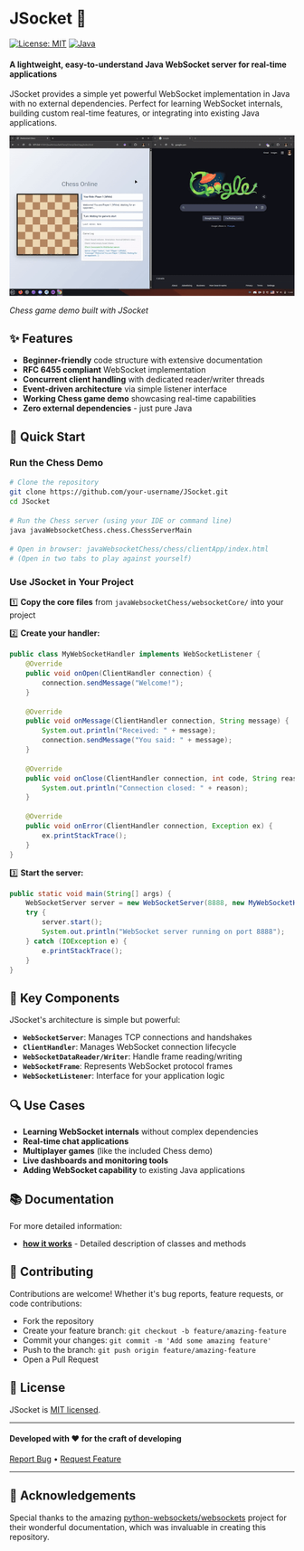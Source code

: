 # JSocket 🚀

[![License: MIT](https://img.shields.io/badge/License-MIT-yellow.svg)](https://opensource.org/licenses/MIT)
[![Java](https://img.shields.io/badge/Java-8+-blue.svg)](https://www.java.com)

#### A lightweight, easy-to-understand Java WebSocket server for real-time applications

JSocket provides a simple yet powerful WebSocket implementation in Java with no external dependencies. Perfect for learning WebSocket internals, building custom real-time features, or integrating into existing Java applications.

![Chess Game Demo](docs/media/chess-demo.gif)

*Chess game demo built with JSocket*

## ✨ Features

- **Beginner-friendly** code structure with extensive documentation
- **RFC 6455 compliant** WebSocket implementation
- **Concurrent client handling** with dedicated reader/writer threads
- **Event-driven architecture** via simple listener interface
- **Working Chess game demo** showcasing real-time capabilities
- **Zero external dependencies** - just pure Java

## 🚀 Quick Start

### Run the Chess Demo

```bash
# Clone the repository
git clone https://github.com/your-username/JSocket.git
cd JSocket

# Run the Chess server (using your IDE or command line)
java javaWebsocketChess.chess.ChessServerMain

# Open in browser: javaWebsocketChess/chess/clientApp/index.html
# (Open in two tabs to play against yourself)
```

### Use JSocket in Your Project

1️⃣ **Copy the core files** from `javaWebsocketChess/websocketCore/` into your project

2️⃣ **Create your handler:**

```java
public class MyWebSocketHandler implements WebSocketListener {
    @Override
    public void onOpen(ClientHandler connection) {
        connection.sendMessage("Welcome!");
    }

    @Override
    public void onMessage(ClientHandler connection, String message) {
        System.out.println("Received: " + message);
        connection.sendMessage("You said: " + message);
    }

    @Override
    public void onClose(ClientHandler connection, int code, String reason, boolean remote) {
        System.out.println("Connection closed: " + reason);
    }

    @Override
    public void onError(ClientHandler connection, Exception ex) {
        ex.printStackTrace();
    }
}
```

3️⃣ **Start the server:**

```java
public static void main(String[] args) {
    WebSocketServer server = new WebSocketServer(8888, new MyWebSocketHandler());
    try {
        server.start();
        System.out.println("WebSocket server running on port 8888");
    } catch (IOException e) {
        e.printStackTrace();
    }
}
```

## 🧩 Key Components

JSocket's architecture is simple but powerful:

- **`WebSocketServer`**: Manages TCP connections and handshakes
- **`ClientHandler`**: Manages WebSocket connection lifecycle
- **`WebSocketDataReader/Writer`**: Handle frame reading/writing
- **`WebSocketFrame`**: Represents WebSocket protocol frames
- **`WebSocketListener`**: Interface for your application logic

## 🔍 Use Cases

- **Learning WebSocket internals** without complex dependencies
- **Real-time chat applications**
- **Multiplayer games** (like the included Chess demo)
- **Live dashboards and monitoring tools**
- **Adding WebSocket capability** to existing Java applications

## 📚 Documentation

For more detailed information:

- **[how it works](docs/HowItWorks.md)** - Detailed description of classes and methods

## 🤝 Contributing

Contributions are welcome! Whether it's bug reports, feature requests, or code contributions:

- Fork the repository
- Create your feature branch: `git checkout -b feature/amazing-feature`
- Commit your changes: `git commit -m 'Add some amazing feature'`
- Push to the branch: `git push origin feature/amazing-feature`
- Open a Pull Request

## 📄 License

JSocket is [MIT licensed](LICENSE.md).

---

#### Developed with ❤️ for the craft of developing

[Report Bug](https://github.com/AceAtDev/JSocket--java-simple-websocket-/issues) •
[Request Feature](https://github.com/AceAtDev/JSocket--java-simple-websocket-/issues)

---

## 🙏 Acknowledgements

Special thanks to the amazing [python-websockets/websockets](https://github.com/python-websockets/websockets) project for their wonderful documentation, which was invaluable in creating this repository.
